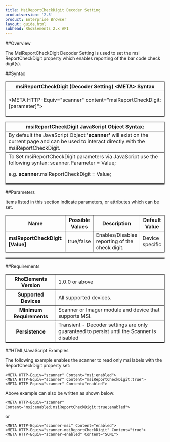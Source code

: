 ```yaml
---
title: MsiReportCheckDigit Decoder Setting
productversion: '2.5'
product: Enterprise Browser
layout: guide.html
subhead: RhoElements 2.x API
---
```


##Overview

The MsiReportCheckDigit Decoder Setting is used to set the msi ReportCheckDigit property which enables reporting of the bar code check digit(s).

##Syntax

<table class="facelift" style="width:100%" border="1" padding="5px"> <tr><th class="tableHeading">msiReportCheckDigit (Decoder Setting) &lt;META&gt; Syntax
</th></tr><tr><td class="clsSyntaxCells clsOddRow"><p>&lt;META HTTP-Equiv="scanner" content="msiReportCheckDigit:[parameter]"&gt;</p></td></tr></table>
<table class="facelift" style="width:100%" border="1" padding="5px"> <tr><th class="tableHeading">msiReportCheckDigit JavaScript Object Syntax:</th></tr><tr><td class="clsSyntaxCells clsOddRow">
By default the JavaScript Object <b>'scanner'</b> will exist on the current page and can be used to interact directly with the msiReportCheckDigit.
</td></tr><tr><td class="clsSyntaxCells clsEvenRow">
To Set msiReportCheckDigit parameters via JavaScript use the following syntax: scanner.Parameter = Value;
<P />e.g. <b>scanner</b>.msiReportCheckDigit = Value;
</td></tr></table>

##Parameters


Items listed in this section indicate parameters, or attributes which can be set.
<table class="facelift" style="width:100%" border="1" padding="5px"> <col width="20%" /><col width="20%" /><col width="38%" /><col width="22%" /><tr><th class="tableHeading">Name</th><th class="tableHeading">Possible Values</th><th class="tableHeading">Description</th><th class="tableHeading">Default Value</th></tr><tr><td class="clsSyntaxCells clsOddRow"><b>msiReportCheckDigit:[Value]
</b></td><td class="clsSyntaxCells clsOddRow">true/false</td><td class="clsSyntaxCells clsOddRow">Enables/Disables reporting of the check digit.</td><td class="clsSyntaxCells clsOddRow">Device specific</td></tr></table>
<table class="facelift" style="width:100%" border="1" padding="5px"> <col width="78%" /><col width="8%" /><col width="1%" /><col width="5%" /><col width="1%" /><col width="5%" /><col width="2%" /></table>





##Requirements

<table class="facelift" style="width:100%" border="1" padding="5px"> <tr><th class="tableHeading">RhoElements Version</th><td class="clsSyntaxCell clsEvenRow">1.0.0 or above
</td></tr><tr><th class="tableHeading">Supported Devices</th><td class="clsSyntaxCell clsOddRow">All supported devices.</td></tr><tr><th class="tableHeading">Minimum Requirements</th><td class="clsSyntaxCell clsOddRow">Scanner or Imager module and device that supports MSI.</td></tr><tr><th class="tableHeading">Persistence</th><td class="clsSyntaxCell clsEvenRow">Transient - Decoder settings are only guaranteed to persist until the Scanner is disabled</td></tr></table>


##HTML/JavaScript Examples

The following example enables the scanner to read only msi labels with the ReportCheckDigit property set:

	<META HTTP-Equiv="scanner" Content="msi:enabled">
	<META HTTP-Equiv="scanner" Content="msiReportCheckDigit:true">
	<META HTTP-Equiv="scanner" Content="enabled">
	
Above example can also be written as shown below:

	<META HTTP-Equiv="scanner" Content="msi:enabled;msiReportCheckDigit:true;enabled">
	
or

	<META HTTP-Equiv="scanner-msi" Content="enabled">
	<META HTTP-Equiv="scanner-msiReportCheckDigit" Content="true">
	<META HTTP-Equiv="scanner-enabled" Content="SCN1">
	





